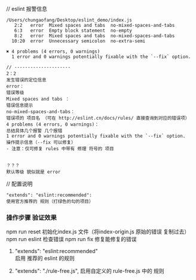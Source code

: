 // eslint 报警信息
```
/Users/chungaofang/Desktop/eslint_demo/index.js
   2:2   error  Mixed spaces and tabs  no-mixed-spaces-and-tabs	
   6:3   error  Empty block statement  no-empty
   8:2   error  Mixed spaces and tabs  no-mixed-spaces-and-tabs
  10:20  error  Unnecessary semicolon  no-extra-semi

✖ 4 problems (4 errors, 0 warnings)
  1 error and 0 warnings potentially fixable with the `--fix` option.

// ---------------------
2：2
发生错误的定位信息
error：
错误等级
Mixed spaces and tabs ：
错误信息提示
no-mixed-spaces-and-tabs：
错误项的 项目名 （可在 http://eslint.cn/docs/rules/ 直接查询到对应的错误项）
4 problems (4 errors, 0 warnings)：
总结具体几个报警 几个报错
1 error and 0 warnings potentially fixable with the `--fix` option.
操作提示信息（--fix 可以修复）
- 注意：仅可修复 rules 中带有 修理 符号的 项目


？？？
默认等级 貌似就是 error

```

// 配置说明
```
"extends": "eslint:recommended":
使用官方推荐的 规则（打绿色的勾的项目）
```

### 操作步骤 验证效果
npm run reset    初始化index.js 文件（将index-origin.js 原始的错误 复制过去）
npm run eslint   检查错误
npm run fix      修复能修复的错误


1. "extends": "eslint:recommended"  
启用 推荐的 eslint 的规则

2. "extends": "./rule-free.js",
启用自定义的  rule-free.js 中的 规则
